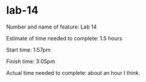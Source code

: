 # lab-14
Number and name of feature: Lab 14 

Estimate of time needed to complete: 1.5 hours

Start time: 1:57pm

Finish time: 3:05pm

Actual time needed to complete: about an hour I think.